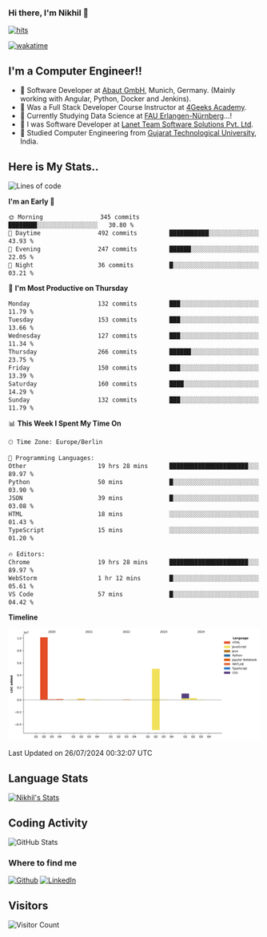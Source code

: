 ### Hi there, I'm Nikhil 👋

[![hits](https://hits.sh/github.com/silentsoft/hits.svg?color=2311cc)](https://hits.sh/github.com/silentsoft/hits/)

[![wakatime](https://wakatime.com/badge/user/369b6a3a-7953-4ff9-b7c7-be53d0a7ccc6.svg?style=for-the-badge)](https://wakatime.com/@369b6a3a-7953-4ff9-b7c7-be53d0a7ccc6)

## I'm a  Computer Engineer!!

- 🌱 Software Developer at [Abaut GmbH](https://www.abaut.de/), Munich, Germany. (Mainly working with Angular, Python, Docker and Jenkins).
- 🌱 Was a Full Stack Developer Course Instructor at [4Geeks Academy](https://4geeks.com/).
- 🌱 Currently Studying Data Science at [FAU Erlangen-Nürnberg](https://www.fau.de/)...!
- 🌱 I was Software Developer at [Lanet Team Software Solutions Pvt. Ltd](https://lanetteam.com/).
- 🌱 Studied Computer Engineering from [Gujarat Technological University](https://www.gtu.ac.in/), India.

<h2>Here is My Stats..</h2>

<!--START_SECTION:waka-->
![Lines of code](https://img.shields.io/badge/From%20Hello%20World%20I%27ve%20Written-16.9%20million%20lines%20of%20code-blue)

**I'm an Early 🐤** 

```text
🌞 Morning                345 commits         ████████░░░░░░░░░░░░░░░░░   30.80 % 
🌆 Daytime                492 commits         ███████████░░░░░░░░░░░░░░   43.93 % 
🌃 Evening                247 commits         ██████░░░░░░░░░░░░░░░░░░░   22.05 % 
🌙 Night                  36 commits          █░░░░░░░░░░░░░░░░░░░░░░░░   03.21 % 
```
📅 **I'm Most Productive on Thursday** 

```text
Monday                   132 commits         ███░░░░░░░░░░░░░░░░░░░░░░   11.79 % 
Tuesday                  153 commits         ███░░░░░░░░░░░░░░░░░░░░░░   13.66 % 
Wednesday                127 commits         ███░░░░░░░░░░░░░░░░░░░░░░   11.34 % 
Thursday                 266 commits         ██████░░░░░░░░░░░░░░░░░░░   23.75 % 
Friday                   150 commits         ███░░░░░░░░░░░░░░░░░░░░░░   13.39 % 
Saturday                 160 commits         ████░░░░░░░░░░░░░░░░░░░░░   14.29 % 
Sunday                   132 commits         ███░░░░░░░░░░░░░░░░░░░░░░   11.79 % 
```


📊 **This Week I Spent My Time On** 

```text
🕑︎ Time Zone: Europe/Berlin

💬 Programming Languages: 
Other                    19 hrs 28 mins      ██████████████████████░░░   89.97 % 
Python                   50 mins             █░░░░░░░░░░░░░░░░░░░░░░░░   03.90 % 
JSON                     39 mins             █░░░░░░░░░░░░░░░░░░░░░░░░   03.08 % 
HTML                     18 mins             ░░░░░░░░░░░░░░░░░░░░░░░░░   01.43 % 
TypeScript               15 mins             ░░░░░░░░░░░░░░░░░░░░░░░░░   01.20 % 

🔥 Editors: 
Chrome                   19 hrs 28 mins      ██████████████████████░░░   89.97 % 
WebStorm                 1 hr 12 mins        █░░░░░░░░░░░░░░░░░░░░░░░░   05.61 % 
VS Code                  57 mins             █░░░░░░░░░░░░░░░░░░░░░░░░   04.42 % 
```

**Timeline**

![Lines of Code chart](https://raw.githubusercontent.com/nikhilmaguwala/nikhilmaguwala/main/assets/bar_graph.png)


 Last Updated on 26/07/2024 00:32:07 UTC
<!--END_SECTION:waka-->

<h2>Language Stats</h2>

[![Nikhil's Stats](https://github-readme-stats.vercel.app/api/wakatime?username=nikhilmaguwala&layout=compact&title=Stats)](https://github.com/nikhilmaguwala)


<h2>Coding Activity</h2>

<p><img src="https://wakatime.com/share/@nikhilmaguwala/7dd532b8-3e5e-4c26-8c46-68cc27712a92.svg" alt="GitHub Stats"></p>

<h3>Where to find me</h3>
<p>
    <a href="https://github.com/nikhilmaguwala" target="_blank"><img alt="Github" src="https://img.shields.io/badge/GitHub-%2312100E.svg?&style=for-the-badge&logo=Github&logoColor=white" /></a>
    <a href="https://www.linkedin.com/in/nikhil-maguwala" target="_blank"><img alt="LinkedIn" src="https://img.shields.io/badge/linkedin-%230077B5.svg?&style=for-the-badge&logo=linkedin&logoColor=white" /></a> 
</p>


<h2>Visitors</h2>

![Visitor Count](https://profile-counter.glitch.me/nikhilmaguwala/count.svg)

[website]: https://nikhilmaguwala.github.io/
[instagram]: https://www.instagram.com/nikhil_maguwala/
[linkedin]: https://www.linkedin.com/in/nikhil-maguwala/


